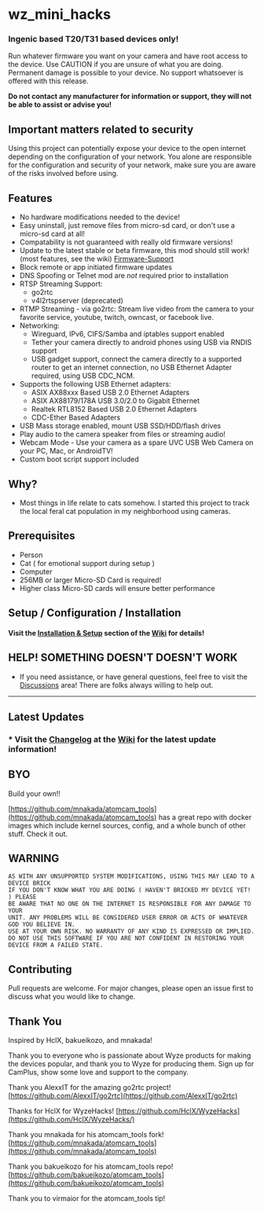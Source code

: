 # wz_mini_hacks
### Ingenic based T20/T31 based devices only!

Run whatever firmware you want on your camera and have root access to the device.  Use CAUTION if you are unsure of what you are doing.  Permanent damage is possible to your device.  No support whatsoever is offered with this release.  

**Do not contact any manufacturer for information or support, they will not be able to assist or advise you!**

## Important matters related to security

Using this project can potentially expose your device to the open internet depending on the configuration of your network.  You alone are responsible for the configuration and security of your network, make sure you are aware of the risks involved before using.

## Features

* No hardware modifications needed to the device!
* Easy uninstall, just remove files from micro-sd card, or don't use a micro-sd card at all!
* Compatability is not guaranteed with really old firmware versions!
* Update to the latest stable or beta firmware, this mod should still work! (most features, see the wiki) [Firmware-Support](https://github.com/gtxaspec/wz_mini_hacks/wiki/Firmware-Support)
* Block remote or app initiated firmware updates
* DNS Spoofing or Telnet mod are *not* required prior to installation
* RTSP Streaming Support:
  * go2rtc
  * v4l2rtspserver (deprecated)
* RTMP Streaming - via go2rtc: Stream live video from the camera to your favorite service, youtube, twitch, owncast, or facebook live.
* Networking: 
  * Wireguard, IPv6, CIFS/Samba and iptables support enabled
  * Tether your camera directly to android phones using USB via RNDIS support
  * USB gadget support, connect the camera directly to a supported router to get an internet connection, no USB Ethernet Adapter required, using USB CDC_NCM.
* Supports the following USB Ethernet adapters: 
  * ASIX AX88xxx Based USB 2.0 Ethernet Adapters
  * ASIX AX88179/178A USB 3.0/2.0 to Gigabit Ethernet
  * Realtek RTL8152 Based USB 2.0 Ethernet Adapters
  * CDC-Ether Based Adapters
* USB Mass storage enabled, mount USB SSD/HDD/flash drives
* Play audio to the camera speaker from files or streaming audio!
* Webcam Mode - Use your camera as a spare UVC USB Web Camera on your PC, Mac, or AndroidTV!
* Custom boot script support included

## Why?

* Most things in life relate to cats somehow.  I started this project to track the local feral cat population in my neighborhood using cameras.

## Prerequisites

* Person
* Cat ( for emotional support during setup )
* Computer
* 256MB or larger Micro-SD Card is required!
* Higher class Micro-SD cards will ensure better performance

## Setup / Configuration / Installation

#### Visit the [Installation & Setup](https://github.com/gtxaspec/wz_mini_hacks/wiki/Setup-&-Installation) section of the [Wiki](https://github.com/gtxaspec/wz_mini_hacks/wiki) for details!

## HELP! SOMETHING DOESN'T DOESN'T WORK

* If you need assistance, or have general questions, feel free to visit the [Discussions](https://github.com/gtxaspec/wz_mini_hacks/discussions) area!  There are folks always willing to help out.

---

## Latest Updates

### * Visit the [Changelog](https://github.com/gtxaspec/wz_mini_hacks/wiki/Changelog) at the [Wiki](https://github.com/gtxaspec/wz_mini_hacks/wiki) for the latest update information!

## BYO

Build your own!!

[https://github.com/mnakada/atomcam_tools](https://github.com/mnakada/atomcam_tools) has a great repo with docker images which include kernel sources, config, and a whole bunch of other stuff.  Check it out.

## WARNING

```
AS WITH ANY UNSUPPORTED SYSTEM MODIFICATIONS, USING THIS MAY LEAD TO A DEVICE BRICK
IF YOU DON'T KNOW WHAT YOU ARE DOING ( HAVEN'T BRICKED MY DEVICE YET! ) PLEASE
BE AWARE THAT NO ONE ON THE INTERNET IS RESPONSIBLE FOR ANY DAMAGE TO YOUR
UNIT. ANY PROBLEMS WILL BE CONSIDERED USER ERROR OR ACTS OF WHATEVER GOD YOU BELIEVE IN.
USE AT YOUR OWN RISK. NO WARRANTY OF ANY KIND IS EXPRESSED OR IMPLIED. 
DO NOT USE THIS SOFTWARE IF YOU ARE NOT CONFIDENT IN RESTORING YOUR DEVICE FROM A FAILED STATE.
```

## Contributing

Pull requests are welcome. For major changes, please open an issue first to discuss what you would like to change.

## Thank You

Inspired by HclX, bakueikozo, and mnakada!

Thank you to everyone who is passionate about Wyze products for making the devices popular, and thank you to Wyze for producing them.  Sign up for CamPlus, show some love and support to the company.

Thank you AlexxIT for the amazing go2rtc project! [https://github.com/AlexxIT/go2rtc](https://github.com/AlexxIT/go2rtc)

Thanks for HclX for WyzeHacks! [https://github.com/HclX/WyzeHacks](https://github.com/HclX/WyzeHacks/)

Thank you mnakada for his atomcam_tools fork! [https://github.com/mnakada/atomcam_tools](https://github.com/mnakada/atomcam_tools)

Thank you bakueikozo for his atomcam_tools repo! [https://github.com/bakueikozo/atomcam_tools](https://github.com/bakueikozo/atomcam_tools)
 
Thank you to virmaior for the atomcam_tools tip!
